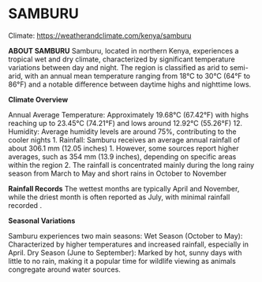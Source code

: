# SAMBURU
Climate: https://weatherandclimate.com/kenya/samburu

**ABOUT SAMBURU**
Samburu, located in northern Kenya, experiences a tropical wet and dry climate, characterized by significant temperature variations between day and night. The region is classified as arid to semi-arid, with an annual mean temperature ranging from 18°C to 30°C (64°F to 86°F) and a notable difference between daytime highs and nighttime lows.

**Climate Overview**

Annual Average Temperature: Approximately 19.68°C (67.42°F) with highs reaching up to 23.45°C (74.21°F) and lows around 12.92°C (55.26°F) 12.
Humidity: Average humidity levels are around 75%, contributing to the cooler nights 1.
Rainfall: Samburu receives an average annual rainfall of about 306.1 mm (12.05 inches) 1. However, some sources report higher averages, such as 354 mm (13.9 inches), depending on specific areas within the region 2. The rainfall is concentrated mainly during the long rainy season from March to May and short rains in October to November

**Rainfall Records**
The wettest months are typically April and November, while the driest month is often reported as July, with minimal rainfall recorded .

**Seasonal Variations**

Samburu experiences two main seasons:
Wet Season (October to May): Characterized by higher temperatures and increased rainfall, especially in April.
Dry Season (June to September): Marked by hot, sunny days with little to no rain, making it a popular time for wildlife viewing as animals congregate around water sources.
